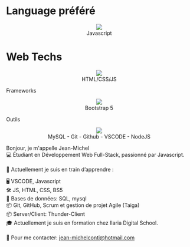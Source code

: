 <h1>Language préféré</h1>
<p align="center">
  <a href="https://skillicons.dev">
    <img src="https://skillicons.dev/icons?i=js" />
  </a>
  <br>
  Javascript
</p>

<h1>Web Techs</h1>
<p align="center">
  <a href="https://skillicons.dev">
    <img src="https://skillicons.dev/icons?i=html,css,js" />
  </a>
  <br>
  HTML/CSS/JS
</p>

Frameworks
<p align="center">
  <a href="https://skillicons.dev">
    <img src="https://skillicons.dev/icons?i=bootstrap" />
  </a>
  <br>
  Bootstrap 5
</p>

Outils
<p align="center">
  <a href="https://skillicons.dev">
    <img src="https://skillicons.dev/icons?i=mysql,git,github,vscode,nodejs" />
  </a>
  <br>
  MySQL - Git - Github - VSCODE - NodeJS
</p>

Bonjour, je m'appelle Jean-Michel <br>
💻 Étudiant en Développement Web Full-Stack, passionné par Javascript. <br>
<br>
🚀 Actuellement je suis en train d’apprendre : <br>

🖥️ VSCODE, Javascript <br>
🛠️ JS, HTML, CSS, BS5 <br>
🧠 Bases de données: SQL, mysql <br>
📦 Git, GitHub, Scrum et gestion de projet Agile (Taiga) <br>
📦 Server/Client: Thunder-Client <br>
🎓 Actuellement je suis  en formation chez Ilaria Digital School. <br>
<br>
🎯 Pour me contacter: jean-michelconti@hotmail.com
